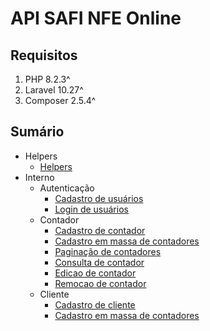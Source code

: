 # API SAFI NFE Online

## Requisitos

1. PHP 8.2.3^
2. Laravel 10.27^
3. Composer 2.5.4^

## Sumário

- Helpers
  - [Helpers](documentacao/helpers/DocHelpers.md)
- Interno
  - Autenticação
    - [Cadastro de usuários](documentacao/autenticacao/DocCadastroUsuario.md)
    - [Login de usuários](documentacao/autenticacao/DocLoginUsuario.md)
  - Contador
    - [Cadastro de contador](documentacao/contador/DocCadastroContador.md)
    - [Cadastro em massa de contadores](documentacao/contador/DocCadastroEmMassaContador.md)
    - [Paginação de contadores](documentacao/contador/DocPaginacaoContador.md)
    - [Consulta de contador](documentacao/contador/DocConsultaContador.md)
    - [Edicao de contador](documentacao/contador/DocEdicaoContador.md)
    - [Remocao de contador](documentacao/contador/DocRemocaoContador.md)
  - Cliente
    - [Cadastro de cliente](documentacao/cliente/DocCadastroCliente.md)
    - [Cadastro em massa de contadores](documentacao/cliente/DocCadastroEmMassaCliente.md)
